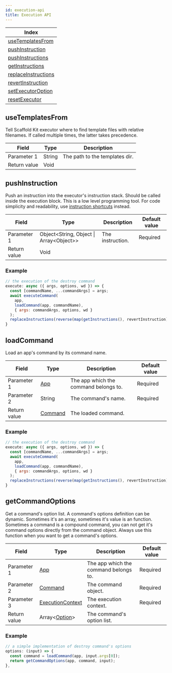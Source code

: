 ```yaml
---
id: execution-api
title: Execution API
---
```


| Index                                   |
| --------------------------------------- |
| [useTemplatesFrom](#usetemplatesfrom)   |
| [pushInstruction](#pushinstruction)     |
| [pushInstructions](#pushInstructions)   |
| [getInstructions](#getInstructions)     |
| [replaceInstructions](#replaceInstructions) |
| [revertInstruction](#revertInstruction) |
| [setExecutorOption](#setExecutorOption) |
| [resetExecutor](#resetExecutor)         |

## useTemplatesFrom

Tell Scaffold Kit executor where to find template files with relative filenames.
If called multiple times, the latter takes precedence.

| Field           | Type             | Description                    |
| --------------- | ---------------- | ------------------------------ |
| Parameter 1     | String           | The path to the templates dir. |
| Return value    | Void             |                                |

## pushInstruction

Push an instruction into the executor's instruction stack. Should be called
inside the execution block. This is a low level programming tool. For code
simplicity and readability, use [instruction shortcuts](instruction-api.md)
instead.

| Field           | Type                             | Description                           | Default value  |
| --------------- | -------------------------------- | ------------------------------------- | -------------- |
| Parameter 1     | Object\<String, Object &#124; Array\<Object\>\> | The instruction.       | Required       |
| Return value    | Void                             |                                       |                |

### Example

```js
// the execution of the destroy command
execute: async ({ args, options, wd }) => {
  const [commandName, ...commandArgs] = args;
  await executeCommand(
    app,
    loadCommand(app, commandName),
    { args: commandArgs, options, wd }
  );
  replaceInstructions(reverse(map(getInstructions(), revertInstruction)));
}
```

## loadCommand

Load an app's command by its command name.

| Field           | Type                             | Description                           | Default value  |
| --------------- | -------------------------------- | ------------------------------------- | -------------- |
| Parameter 1     | [App](data-types.md#app)         | The app which the command belongs to. | Required       |
| Parameter 2     | String                           | The command's name.                   | Required       |
| Return value    | [Command](data-types.md#command) | The loaded command.                   |                |

### Example

```js
// the execution of the destroy command
execute: async ({ args, options, wd }) => {
  const [commandName, ...commandArgs] = args;
  await executeCommand(
    app,
    loadCommand(app, commandName),
    { args: commandArgs, options, wd }
  );
  replaceInstructions(reverse(map(getInstructions(), revertInstruction)));
}
```

## getCommandOptions

Get a command's option list. A command's options definition can be dynamic.
Sometimes it's an array, sometimes it's value is an function. Sometimes a
command is a compound command, you can not get it's command options directly
from the command object. Always use this function when you want to get a
command's options.

| Field           | Type                             | Description                           | Default value  |
| --------------- | -------------------------------- | ------------------------------------- | -------------- |
| Parameter 1     | [App](data-types.md#app)         | The app which the command belongs to. | Required       |
| Parameter 2     | [Command](data-types.md#command) | The command object.                   | Required       |
| Parameter 3     | [ExecutionContext](data-types.md#executioncontext) | The execution context. | Required    |
| Return value    | Array\<[Option](data-types.md#option)\> | The command's option list.     |                |

### Example

```js
// a simple implementation of destroy command's options
options: (input) => {
  const command = loadCommand(app, input.args[0]);
  return getCommandOptions(app, command, input);
},
```
